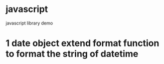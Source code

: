 # javascript
javascript library demo
# 1 date object extend format function to format the string of datetime
